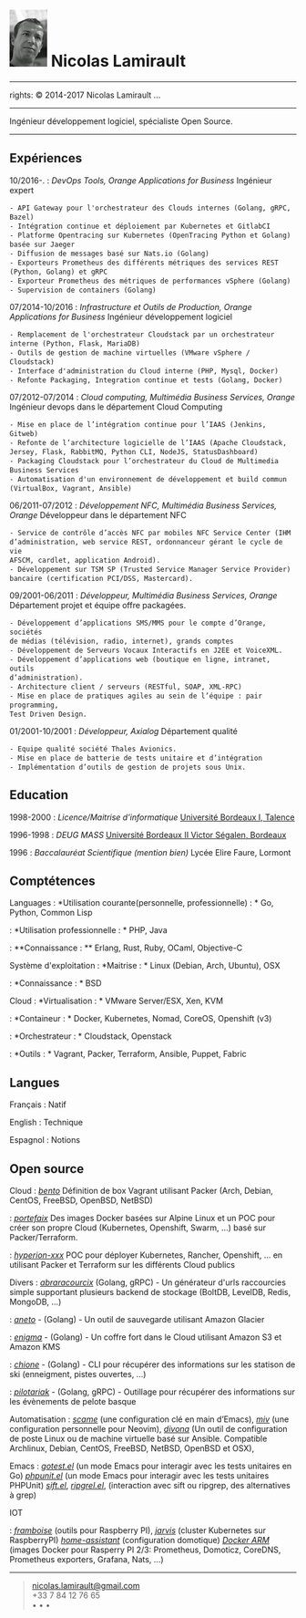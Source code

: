 ![](me.jpg) Nicolas Lamirault
===========================================
---
rights: © 2014-2017 Nicolas Lamirault
...

----

Ingénieur développement logiciel, spécialiste Open Source.

----


Expériences
--------------

10/2016-.
:   *DevOps Tools, Orange Applications for Business*
    Ingénieur expert

    - API Gateway pour l'orchestrateur des Clouds internes (Golang, gRPC, Bazel)
    - Intégration continue et déploiement par Kubernetes et GitlabCI
    - Platforme Opentracing sur Kubernetes (OpenTracing Python et Golang) basée sur Jaeger
    - Diffusion de messages basé sur Nats.io (Golang)
    - Exporteurs Prometheus des différents métriques des services REST (Python, Golang) et gRPC
    - Exporteur Prometheus des métriques de performances vSphere (Golang)
    - Supervision de containers (Golang)

07/2014-10/2016
:	*Infrastructure et Outils de Production, Orange Applications for Business*
    Ingénieur développement logiciel

    - Remplacement de l'orchestrateur Cloudstack par un orchestrateur interne (Python, Flask, MariaDB)
    - Outils de gestion de machine virtuelles (VMware vSphere / Cloudstack)
    - Interface d'administration du Cloud interne (PHP, Mysql, Docker)
    - Refonte Packaging, Integration continue et tests (Golang, Docker)

07/2012-07/2014
:	*Cloud computing, Multimédia Business Services, Orange*
    Ingénieur devops dans le département Cloud Computing

    - Mise en place de l’intégration continue pour l’IAAS (Jenkins, Gitweb)
    - Refonte de l’architecture logicielle de l’IAAS (Apache Cloudstack, Jersey, Flask, RabbitMQ, Python CLI, NodeJS, StatusDashboard)
    - Packaging Cloudstack pour l’orchestrateur du Cloud de Multimedia Business Services
    - Automatisation d'un environnement de développement et build commun (VirtualBox, Vagrant, Ansible)

06/2011-07/2012
:   *Développement NFC, Multimédia Business Services, Orange*
    Développeur dans le département NFC

    - Service de contrôle d’accès NFC par mobiles NFC Service Center (IHM
    d’administration, web service REST, ordonnanceur gérant le cycle de vie
    AFSCM, cardlet, application Android).
    - Développement sur TSM SP (Trusted Service Manager Service Provider)
    bancaire (certification PCI/DSS, Mastercard).

09/2001-06/2011
:   *Développeur, Multimédia Business Services, Orange*
    Département projet et équipe offre packagées.

    - Développement d’applications SMS/MMS pour le compte d’Orange, sociétés
    de médias (télévision, radio, internet), grands comptes
    - Développement de Serveurs Vocaux Interactifs en J2EE et VoiceXML.
    - Développement d’applications web (boutique en ligne, intranet, outils
    d’administration).
    - Architecture client / serveurs (RESTful, SOAP, XML-RPC)
    - Mise en place de pratiques agiles au sein de l’équipe : pair programming,
    Test Driven Design.

01/2001-10/2001
:   *Développeur, Axialog*
    Département qualité

    - Equipe qualité société Thales Avionics.
    - Mise en place de batterie de tests unitaire et d’intégration
    - Implémentation d’outils de gestion de projets sous Unix.


Education
-------------

1998-2000
:	*Licence/Maitrise d’informatique*
	[Université Bordeaux I, Talence](http://www.u-bordeaux1.fr)

1996-1998
: 	*DEUG MASS*
	[Université Bordeaux II Victor Ségalen, Bordeaux](http://www.univ-bordeauxsegalen.fr/)

1996
: 	*Baccalauréat Scientifique (mention bien)*
    Lycée Elire Faure, Lormont

Comptétences
---------------

Languages
:   *Utilisation courante(personnelle, professionnelle) : *
    Go, Python, Common Lisp

:   *Utilisation professionnelle : *
    PHP, Java

:   **Connaissance : **
    Erlang, Rust, Ruby, OCaml, Objective-C

Système d'exploitation
:   *Maitrise : *
    Linux (Debian, Arch, Ubuntu), OSX

:   *Connaissance : *
    BSD

Cloud
:   *Virtualisation : *
    VMware Server/ESX, Xen, KVM

:   *Containeur : *
    Docker, Kubernetes, Nomad, CoreOS, Openshift (v3)

:   *Orchestrateur : *
    Cloudstack, Openstack

:   *Outils : *
    Vagrant, Packer, Terraform, Ansible, Puppet, Fabric

Langues
---------

Français
:	Natif

English
:	Technique

Espagnol
:	Notions

Open source
----------------

Cloud
:   *[bento](https://github.com/nlamirault/bento)*
    Définition de box Vagrant utilisant Packer (Arch, Debian, CentOS, FreeBSD,
    OpenBSD, NetBSD)

:   *[portefaix](https://github.com/portefaix)*
    Des images Docker basées sur Alpine Linux et un POC pour créer son propre Cloud
    (Kubernetes, Openshift, Swarm, ...) basé sur Packer/Terraform.

:   *[hyperion-xxx](https://github.com/portefaix)*
    POC pour déployer Kubernetes, Rancher, Openshift, ... en utilisant Packer et
    Terraform sur les différents Cloud publics

Divers
:   *[abraracourcix](https://github.com/nlamirault/abraracourcix)* (Golang, gRPC) -
    Un générateur d'urls raccourcies simple supportant plusieurs backend de stockage
    (BoltDB, LevelDB, Redis, MongoDB, ...)

:   *[aneto](https://github.com/nlamirault/aneto)* - (Golang) -
    Un outil de sauvegarde utilisant Amazon Glacier

:   *[enigma](https://github.com/nlamirault/enigma)* - (Golang) -
    Un coffre fort dans le Cloud utilisant Amazon S3 et Amazon KMS

:   *[chione](https://github.com/nlamirault/chione)* - (Golang) -
    CLI pour récupérer des informations sur les statison de ski (enneigment, pistes ouvertes, ...)

:   *[pilotariak](https://github.com/pilotariak)* - (Golang, gRPC) -
    Outillage pour récupérer des informations sur les évènements de pelote basque


Automatisation
:   *[scame](https://github.com/nlamirault/scame)* (une configuration clé en main d’Emacs),
    *[miv](https://github.com/nlamirault/miv)* (une configuration personnelle pour Neovim),
    *[divona](https://github.com/nlamirault/divona)* (Un outil de configuration de poste Linux
    ou de machine virtuelle basé sur Ansible. Compatible Archlinux, Debian, CentOS, FreeBSD,
    NetBSD, OpenBSD et OSX),

Emacs
:   *[gotest.el](https://github.com/nlamirault/gotest.el)* (un mode Emacs pour interagir avec
    les tests unitaires en Go)
    *[phpunit.el](https://github.com/nlamirault/phpunit.el)* (un mode Emacs pour interagir avec
    les tests unitaires PHPUnit)
    *[sift.el](https://github.com/nlamirault/sift.el)*, *[ripgrel.el](https://github.com/nlamirault/ripgrep.el)*,
    (interaction avec sift ou ripgrep, des alternatives à grep)

IOT

:   *[framboise](https://github.com/nlamirault/framboise)* (outils pour Raspberry PI),
    *[jarvis](https://github.com/zeiot/jarvis)* (cluster Kubernetes sur RaspberryPI)
    *[home-assistant](https://github.com/nlamirault/home-assistant-configuration)* (configuration domotique)
    *[Docker ARM](https://github.com/zeiot)* (images Docker pour Rasperry PI 2/3: Prometheus, Domoticz, CoreDNS,
    Prometheus exporters, Grafana, Nats, ...)

------
> <nicolas.lamirault@gmail.com> <br /> +33 7 84 12 76 65 <br />
> <a href="https://github.com/nlamirault" alt="Github"><i class="fa fa-github"></i></a> •
> <a href="https://twitter.com/nlamirault" alt="Twitter"><i class="fa fa-twitter"></i> </a> •
> <a href="https://www.linkedin.com/in/nicolaslamirault" alt="Linkedin"><i class="fa fa-linkedin"></i> </a> •
> <a href="https://keybase.io/nlamirault"><i class="fa fa-key"></i></a>
